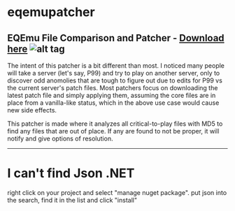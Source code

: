# eqemupatcher
EQEmu File Comparison and Patcher - [Download here](https://github.com/Xackery/eqemupatcher/releases)
![alt tag](http://i.imgur.com/RMQhsK3.png)
---
The intent of this patcher is a bit different than most. I noticed many people will take a server (let's say, P99) and try to play on another server, only to discover odd anomolies that are tough to figure out due to edits for P99 vs the current server's patch files.
Most patchers focus on downloading the latest patch file and simply applying them, assuming the core files are in place from a vanilla-like status, which in the above use case would cause new side effects.

This patcher is made where it analyzes all critical-to-play files with MD5 to find any files that are out of place.
If any are found to not be proper, it will notify and give options of resolution.

---
# I can't find Json .NET
right click on your project and select "manage nuget package". put json into the search, find it in the list and click "install"
